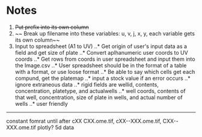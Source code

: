 # Notes

1. ~~Put prefix into its own column~~
2. ~~ Break up filename into these variables: u, v, j, x, y, each variable gets its own column~~
3. Input to spreadsheet (A1 to UV)
..* Get origin of user's input data as a field and get size of plate
..* Convert aplhanumeric user coords to UV coords
..* Get rows from coords in user spreadsheet and input them into the Image.csv
..* User spreadsheet should be in the format of a table with a format, or use loose format
..* Be able to say which cells get each compund, get the platemap
..* input a stock value if an error occurs
..* ignore extraneous data
..* rigid fields are wellid, contents, concentration, platetype, and actualwells
..* well coords, contents of that well, concentration, size of plate in wells, and actual number of wells
..* user friendly
---
constant fomrat until after cXX
CXX.ome.tif, cXX--XXX.ome.tif, CXX--XXX.ome.tif
plotly? 5d data
